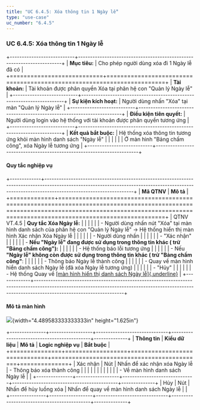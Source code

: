 ```yaml
---
title: "UC 6.4.5: Xóa thông tin 1 Ngày lễ"
type: "use-case"
uc_number: "6.4.5"
---
```


### UC 6.4.5: Xóa thông tin 1 Ngày lễ

+---------------------------+-----------------------------------------------------------------------+
| **Mục tiêu:**             | Cho phép người dùng xóa đi 1 Ngày lễ đã có                            |
+===========================+=======================================================================+
| **Tài khoản:**            | Tài khoản được phân quyền Xóa tại phân hệ con "Quản lý Ngày lễ"       |
+---------------------------+-----------------------------------------------------------------------+
| **Sự kiện kích hoạt:**    | Người dùng nhấn "Xóa" tại màn "Quản lý Ngày lễ"                       |
+---------------------------+-----------------------------------------------------------------------+
| **Điều kiện tiên quyết:** | Người dùng login vào hệ thống với tài khoản được phân quyền tương ứng |
+---------------------------+-----------------------------------------------------------------------+
| **Kết quả bắt buộc:**     | Hệ thống xóa thông tin tương ứng khỏi màn hình danh sách "Ngày lễ"    |
|                           |                                                                       |
|                           | Ở màn hình "Bảng chấm công", xóa Ngày lễ tương ứng                    |
+---------------------------+-----------------------------------------------------------------------+

#### Quy tắc nghiệp vụ

+-------------+-------------------------------------------------------------------------------------------------------------------------------------------------------------------------------------------------+
| **Mã QTNV** | **Mô tả**                                                                                                                                                                                       |
+=============+=================================================================================================================================================================================================+
| QTNV VT.4.5 | **Quy tắc Xóa Ngày lễ:**                                                                                                                                                                        |
|             |                                                                                                                                                                                                 |
|             | -   Người dùng nhấn nút "Xóa" tại màn hình danh sách của phân hệ con "Quản lý Ngày lễ" → Hệ thống hiển thị màn hình Xác nhận Xóa Ngày lễ                                                        |
|             |                                                                                                                                                                                                 |
|             | -   Người dùng nhấn                                                                                                                                                                             |
|             |                                                                                                                                                                                                 |
|             |     -   "Xác nhận"                                                                                                                                                                              |
|             |                                                                                                                                                                                                 |
|             |         -   **Nếu "Ngày lễ" đang được sử dụng trong thông tin khác ( trừ "Bảng chấm công"):**                                                                                                   |
|             |                                                                                                                                                                                                 |
|             |             -   Hệ thống báo lỗi tương ứng                                                                                                                                                      |
|             |                                                                                                                                                                                                 |
|             |         -   Nếu **"Ngày lễ" không còn được sử dụng trong thông tin khác ( trừ "Bảng chấm công"**:                                                                                               |
|             |                                                                                                                                                                                                 |
|             |             -   Thông báo Ngày lễ thành công                                                                                                                                                    |
|             |                                                                                                                                                                                                 |
|             |             -   Quay về màn hình hiển danh sách Ngày lễ (đã xóa Ngày lễ tương ứng)                                                                                                              |
|             |                                                                                                                                                                                                 |
|             |     -   "Hủy"                                                                                                                                                                                   |
|             |                                                                                                                                                                                                 |
|             |         -   Hệ thống Quay về [[màn hình hiển thị danh sách Ngày lễ]{.underline}](https://docs.google.com/document/d/1b-gasDcIay31YeQbh2n0COKu-jtJ2yKP3W1oLjj7WZs/edit#heading=h.408d5igguckg)   |
+-------------+-------------------------------------------------------------------------------------------------------------------------------------------------------------------------------------------------+

#### Mô tả màn hình

![](media/image26.png){width="4.489583333333333in" height="1.625in"}

+---------------+------------------+------------------------------+--------------------------------------------+--------------+
| **Thông tin** | **Kiểu dữ liệu** | **Mô tả**                    | **Logic nghiệp vụ**                        | **Bắt buộc** |
+===============+==================+==============================+============================================+==============+
| Xác nhận      | Nút              | Nhấn để xác nhận xóa Ngày lễ | \- Thông báo xóa thành công                |              |
|               |                  |                              |                                            |              |
|               |                  |                              | \- Về màn hình danh sách Ngày lễ           |              |
+---------------+------------------+------------------------------+--------------------------------------------+--------------+
| Hủy           | Nút              | Nhấn để hủy luồng xóa        | Nhấn để quay về màn hình danh sách Ngày lễ |              |
+---------------+------------------+------------------------------+--------------------------------------------+--------------+
